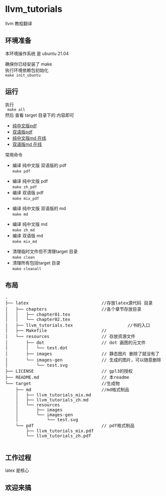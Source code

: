 # llvm_tutorials
llvm 教程翻译

## 环境准备
本环境操作系统 是 ubuntu 21.04 

确保你已经安装了 make    
执行环境依赖包初始化    
` make init_ubuntu `

## 运行
执行    
` make all`   
然后 查看 target 目录下的 内容即可

* [纯中文版pdf](target/pdf/llvm_tutorials_zh.pdf)
* [双语版pdf](target/pdf/llvm_tutorials_mix.pdf)
* [纯中文版md 在线](target/md/llvm_tutorials_zh.md)
* [双语版md 在线](target/md/llvm_tutorials_mix.md)


常用命令 

* 编译 纯中文版 双语版的 pdf   
` make pdf `
 - 编译 纯中文版 pdf    
   ` make zh_pdf `
 - 编译 双语版 pdf    
   ` make mix_pdf `
* 编译 纯中文版 双语版的 md    
` make md `
 - 编译 纯中文版 md      
   ` make zh_md `
 - 编译 双语版 md    
   ` make mix_md `
* 清理临时文件但不清理target 目录    
` make clean `
* 清理所有包括target 目录    
` make cleanall `


## 布局

<pre>
.
├── latex                            //存放latex源代码 目录
│   ├── chapters                     //各个章节存放目录                            
│   │   ├── chapter01.tex
│   │   └── chapter02.tex
│   ├── llvm_tutorials.tex                     //书的入口
│   ├── Makefile                     //
│   └── resources                    // 存放资源文件
│       ├── dot                      // dot 画图的元文件
│       │   └── test.dot
│       ├── images                   // 静态图片 删除了就没有了
│       └── images-gen               // 生成的图片，可以随意删除,会自动生成
│           └── test.svg
├── LICENSE                          // gpl3的授权
├── README.md                        // 本readme
└── target                           //生成物
    ├── md                           //md格式制品
    │   ├── llvm_tutorials_mix.md
    │   ├── llvm_tutorials_zh.md
    │   └── resources
    │       ├── images
    │       └── images-gen
    │           └── test.svg
    └── pdf                          // pdf格式制品
        ├── llvm_tutorials_mix.pdf
        └── llvm_tutorials_zh.pdf

</pre>


## 工作过程
latex 是核心

## 欢迎来搞
